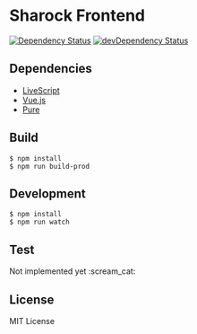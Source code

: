 # Sharock Frontend
[![Dependency Status](https://david-dm.org/shardsrocks/sharock-frontend.svg)](https://david-dm.org/shardsrocks/sharock-frontend)
[![devDependency Status](https://david-dm.org/shardsrocks/sharock-frontend/dev-status.svg)](https://david-dm.org/shardsrocks/sharock-frontend#info=devDependencies)

## Dependencies

- [LiveScript](http://livescript.net/)
- [Vue.js](http://jp.vuejs.org/)
- [Pure](http://purecss.io/)

## Build

```
$ npm install
$ npm run build-prod
```

## Development

```
$ npm install
$ npm run watch
```

## Test
Not implemented yet :scream\_cat:

## License
MIT License
